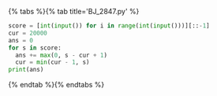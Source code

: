 {% tabs %}{% tab title='BJ_2847.py' %}

```py
score = [int(input()) for i in range(int(input()))][::-1]
cur = 20000
ans = 0
for s in score:
  ans += max(0, s - cur + 1)
  cur = min(cur - 1, s)
print(ans)
```

{% endtab %}{% endtabs %}
